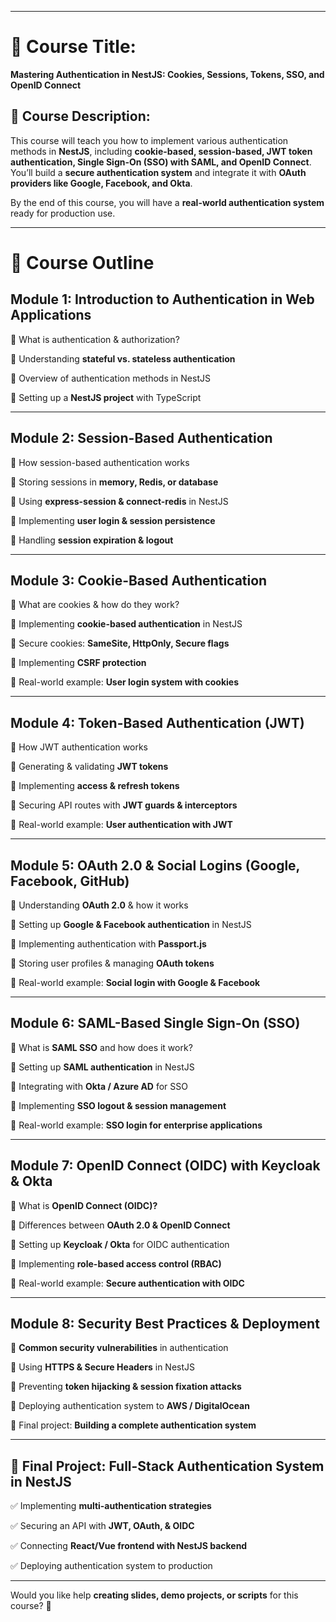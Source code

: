 
---

# **📌 Course Title:**

**Mastering Authentication in NestJS: Cookies, Sessions, Tokens, SSO, and OpenID Connect**

## **📖 Course Description:**

This course will teach you how to implement various authentication methods in **NestJS**, including **cookie-based, session-based, JWT token authentication, Single Sign-On (SSO) with SAML, and OpenID Connect**. You’ll build a **secure authentication system** and integrate it with **OAuth providers like Google, Facebook, and Okta**.

By the end of this course, you will have a **real-world authentication system** ready for production use.

---

# **🚀 Course Outline**

## **Module 1: Introduction to Authentication in Web Applications**

🔹 What is authentication & authorization?

🔹 Understanding **stateful vs. stateless authentication**

🔹 Overview of authentication methods in NestJS

🔹 Setting up a **NestJS project** with TypeScript

---

## **Module 2: Session-Based Authentication**

🔹 How session-based authentication works

🔹 Storing sessions in **memory, Redis, or database**

🔹 Using **express-session & connect-redis** in NestJS

🔹 Implementing **user login & session persistence**

🔹 Handling **session expiration & logout**

---

## **Module 3: Cookie-Based Authentication**

🔹 What are cookies & how do they work?

🔹 Implementing **cookie-based authentication** in NestJS

🔹 Secure cookies: **SameSite, HttpOnly, Secure flags**

🔹 Implementing **CSRF protection**

🔹 Real-world example: **User login system with cookies**

---

## **Module 4: Token-Based Authentication (JWT)**

🔹 How JWT authentication works

🔹 Generating & validating **JWT tokens**

🔹 Implementing **access & refresh tokens**

🔹 Securing API routes with **JWT guards & interceptors**

🔹 Real-world example: **User authentication with JWT**

---

## **Module 5: OAuth 2.0 & Social Logins (Google, Facebook, GitHub)**

🔹 Understanding **OAuth 2.0** & how it works

🔹 Setting up **Google & Facebook authentication** in NestJS

🔹 Implementing authentication with **Passport.js**

🔹 Storing user profiles & managing **OAuth tokens**

🔹 Real-world example: **Social login with Google & Facebook**

---

## **Module 6: SAML-Based Single Sign-On (SSO)**

🔹 What is **SAML SSO** and how does it work?

🔹 Setting up **SAML authentication** in NestJS

🔹 Integrating with **Okta / Azure AD** for SSO

🔹 Implementing **SSO logout & session management**

🔹 Real-world example: **SSO login for enterprise applications**

---

## **Module 7: OpenID Connect (OIDC) with Keycloak & Okta**

🔹 What is **OpenID Connect (OIDC)?**

🔹 Differences between **OAuth 2.0 & OpenID Connect**

🔹 Setting up **Keycloak / Okta** for OIDC authentication

🔹 Implementing **role-based access control (RBAC)**

🔹 Real-world example: **Secure authentication with OIDC**

---

## **Module 8: Security Best Practices & Deployment**

🔹 **Common security vulnerabilities** in authentication

🔹 Using **HTTPS & Secure Headers** in NestJS

🔹 Preventing **token hijacking & session fixation attacks**

🔹 Deploying authentication system to **AWS / DigitalOcean**

🔹 Final project: **Building a complete authentication system**

---

## **📌 Final Project: Full-Stack Authentication System in NestJS**

✅ Implementing **multi-authentication strategies**

✅ Securing an API with **JWT, OAuth, & OIDC**

✅ Connecting **React/Vue frontend with NestJS backend**

✅ Deploying authentication system to production

---
Would you like help **creating slides, demo projects, or scripts** for this course? 🚀

